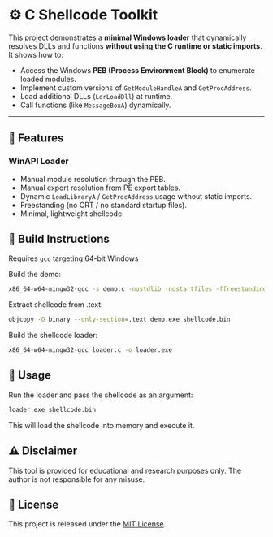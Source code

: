 # ⚙️ C Shellcode Toolkit

This project demonstrates a **minimal Windows loader** that dynamically resolves DLLs and functions **without using the C runtime or static imports**. It shows how to:

- Access the Windows **PEB (Process Environment Block)** to enumerate loaded modules.
- Implement custom versions of `GetModuleHandleA` and `GetProcAddress`.
- Load additional DLLs (`LdrLoadDll`) at runtime.
- Call functions (like `MessageBoxA`) dynamically.

---

## 🔹 Features

### WinAPI Loader
- Manual module resolution through the PEB.
- Manual export resolution from PE export tables.
- Dynamic `LoadLibraryA` / `GetProcAddress` usage without static imports.
- Freestanding (no CRT / no standard startup files).
- Minimal, lightweight shellcode.

## 🔹 Build Instructions

Requires `gcc` targeting 64-bit Windows

Build the demo:
```bash
x86_64-w64-mingw32-gcc -s demo.c -nostdlib -nostartfiles -ffreestanding -fno-ident -Wl,-subsystem,windows -e _start -Os -fPIC -fno-asynchronous-unwind-tables -T linker.ld -o demo.exe
```

Extract shellcode from .text:
```bash
objcopy -O binary --only-section=.text demo.exe shellcode.bin
```

Build the shellcode loader:
```bash
x86_64-w64-mingw32-gcc loader.c -o loader.exe
```

## 🔹 Usage
Run the loader and pass the shellcode as an argument:
```bash
loader.exe shellcode.bin
```
This will load the shellcode into memory and execute it.

## ⚠️ Disclaimer
This tool is provided for educational and research purposes only. The author is not responsible for any misuse.

## 📜 License

This project is released under the [MIT License](LICENSE).









